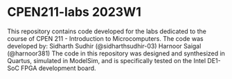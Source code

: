 # CPEN211-labs 2023W1

This repository contains code developed for the labs dedicated to the course of CPEN 211 - Introduction to Microcomputers. The code was developed by:
Sidharth Sudhir (@sidharthsudhir-03)
Harnoor Saigal (@harnoor381)
The code in this repository was designed and synthesized in Quartus, simulated in ModelSim, and is specifically tested on the Intel DE1-SoC FPGA development board.
